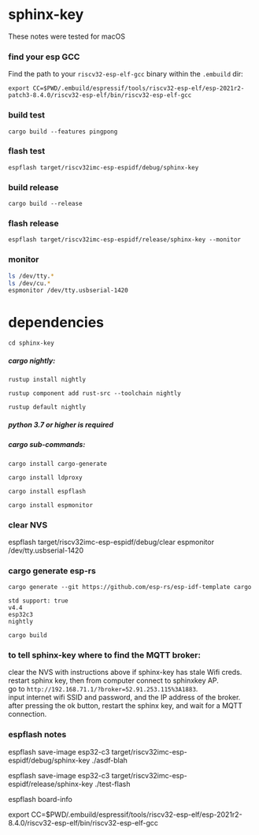 # sphinx-key

These notes were tested for macOS

### find your esp GCC 

Find the path to your `riscv32-esp-elf-gcc` binary within the `.embuild` dir:

`export CC=$PWD/.embuild/espressif/tools/riscv32-esp-elf/esp-2021r2-patch3-8.4.0/riscv32-esp-elf/bin/riscv32-esp-elf-gcc`

### build test

`cargo build --features pingpong`

### flash test

`espflash target/riscv32imc-esp-espidf/debug/sphinx-key`

### build release

`cargo build --release`

### flash release

`espflash target/riscv32imc-esp-espidf/release/sphinx-key --monitor`

### monitor

```sh
ls /dev/tty.*
ls /dev/cu.*
espmonitor /dev/tty.usbserial-1420
```

# dependencies

`cd sphinx-key`

##### cargo nightly:

`rustup install nightly`

`rustup component add rust-src --toolchain nightly`

`rustup default nightly`

##### python 3.7 or higher is required

##### cargo sub-commands:

`cargo install cargo-generate`

`cargo install ldproxy`

`cargo install espflash`

`cargo install espmonitor`

### clear NVS

espflash target/riscv32imc-esp-espidf/debug/clear
espmonitor /dev/tty.usbserial-1420

### cargo generate esp-rs

`cargo generate --git https://github.com/esp-rs/esp-idf-template cargo`

```
std support: true
v4.4
esp32c3
nightly
```

`cargo build`

### to tell sphinx-key where to find the MQTT broker:

clear the NVS with instructions above if sphinx-key has stale Wifi creds.\
restart sphinx key, then from computer connect to sphinxkey AP.\
go to `http://192.168.71.1/?broker=52.91.253.115%3A1883`.\
input internet wifi SSID and password, and the IP address of the broker.\
after pressing the ok button, restart the sphinx key, and wait for a MQTT connection.

### espflash notes

espflash save-image esp32-c3 target/riscv32imc-esp-espidf/debug/sphinx-key ./asdf-blah

espflash save-image esp32-c3 target/riscv32imc-esp-espidf/release/sphinx-key ./test-flash

espflash board-info

export CC=$PWD/.embuild/espressif/tools/riscv32-esp-elf/esp-2021r2-8.4.0/riscv32-esp-elf/bin/riscv32-esp-elf-gcc
